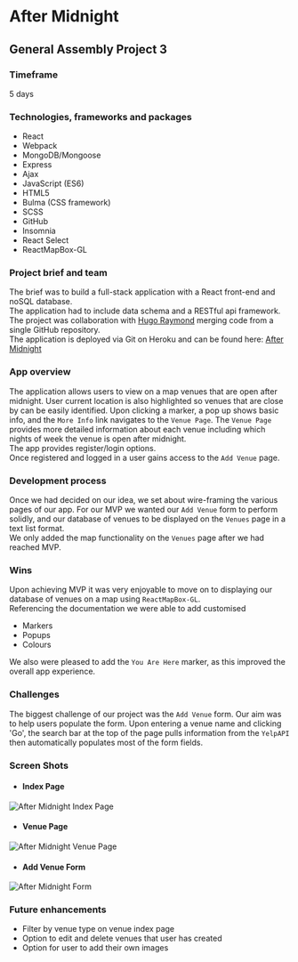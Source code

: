 # After Midnight
## General Assembly Project 3


### Timeframe
5 days

### Technologies, frameworks and packages
* React
* Webpack
* MongoDB/Mongoose
* Express
* Ajax
* JavaScript (ES6)
* HTML5
* Bulma (CSS framework)
* SCSS
* GitHub
* Insomnia
* React Select
* ReactMapBox-GL


### Project brief and team
The brief was to build a full-stack application with a React front-end and noSQL database.  
The application had to include data schema and a RESTful api framework.  
The project was collaboration with [Hugo Raymond](https://github.com/h-raymond) merging code from a single GitHub repository.  
The application is deployed via Git on Heroku and can be found here: [After Midnight](http://after-midnight.herokuapp.com)

### App overview
The application allows users to view on a map venues that are open after midnight.
User current location is also highlighted so venues that are close by can be easily identified.
Upon clicking a marker, a pop up shows basic info, and the `More Info` link navigates to the `Venue Page`.
The `Venue Page` provides more detailed information about each venue including which nights of week the venue is open after midnight.  
The app provides register/login options.  
Once registered and logged in a user gains access to the `Add Venue` page.


### Development process

Once we had decided on our idea, we set about wire-framing the various pages of our app.
For our MVP we wanted our `Add Venue` form to perform solidly, and our database of venues to be displayed on the `Venues` page in a text list format.  
We only added the map functionality on the `Venues` page after we had reached MVP.



### Wins
Upon achieving MVP it was very enjoyable to move on to displaying our database of venues on a map using `ReactMapBox-GL`.  
Referencing the documentation we were able to add customised
* Markers
* Popups
* Colours

We also were pleased to add the `You Are Here` marker, as this improved the overall app experience.



### Challenges
The biggest challenge of our project was the `Add Venue` form.
Our aim was to help users populate the form.
Upon entering a venue name and clicking 'Go', the search bar at the top of the page pulls information from the `YelpAPI` then automatically populates most of the form fields.





### Screen Shots
* #### Index Page
![After Midnight Index Page](https://user-images.githubusercontent.com/47188720/59195804-d101a280-8b84-11e9-84bb-9bab2b618cda.png)

* #### Venue Page
![After Midnight Venue Page](https://user-images.githubusercontent.com/47188720/59195894-13c37a80-8b85-11e9-883c-9775537a55fb.png)

* #### Add Venue Form
![After Midnight Form](https://user-images.githubusercontent.com/47188720/59196372-62254900-8b86-11e9-8f85-aa4b7028a023.png)


### Future enhancements
* Filter by venue type on venue index page
* Option to edit and delete venues that user has created
* Option for user to add their own images
